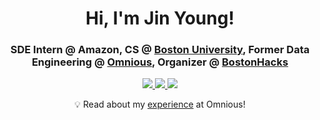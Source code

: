 <h1 align="center">Hi, I'm Jin Young!</h1>
<h3 align="center">
  SDE Intern @ Amazon, CS @ <a href=https://www.bu.edu/ target="blank">Boston University</a>, Former Data Engineering @ <a href=https://www.omnious.com/ target="blank">Omnious</a>, Organizer @ <a href=http://bostonhacks.io/ target="blank">BostonHacks</a>
</h3>

<p align="center">
  <a href=mailto:jybang@bu.edu target="blank">
    <img src="https://img.shields.io/badge/-Email-critical?style=flat-square"/>
  <a href="https://www.linkedin.com/in/jinyoungbang/">
      <img src="https://img.shields.io/badge/-LinkedIn-informational?style=flat-square"/>
  </a>
  <a href="https://drive.google.com/file/d/1JwUu8oGu40M2k3PYko99_r00dFNz3HvV/view?usp=sharing">
      <img src="https://img.shields.io/badge/-Resume-important?style=flat-square"/>
  </a>
</p>
  
 
<p align="center">
  💡  Read about my <a href="https://medium.com/bostonhacks/the-bostonhacks-intern-life-covid-edition-jin-young-alex-bang-omnious-intern-45fcbaef5e5d">experience</a> at Omnious!
</p>
